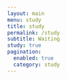 ```yaml
---
layout: main
menu: study
title: study
permalink: /study
subtitle: Waiting
study: true
pagination:
  enabled: true
  category: study
---
```


